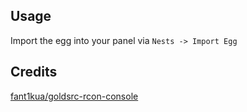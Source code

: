 ## Usage

Import the egg into your panel via `Nests -> Import Egg`

## Credits
[fant1kua/goldsrc-rcon-console](https://github.com/fant1kua/goldsrc-rcon-console)
